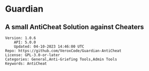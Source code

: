 # Guardian
## A small AntiCheat Solution against Cheaters
```properties
Version: 1.0.6
    API: 5.0.0
    Updated: 04-10-2023 14:46:00 UTC
Repo: https://github.com/VeroxCode/Guardian-AntiCheat
License: GPL-3.0-or-later
Categories: General,Anti-Griefing Tools,Admin Tools
Keywords: AntiCheat
```